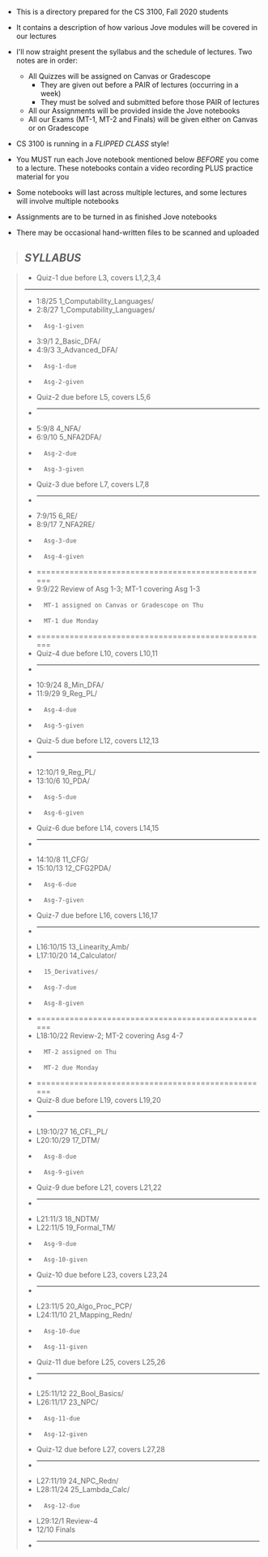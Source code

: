 
* This is a directory prepared for the CS 3100, Fall 2020 students

* It contains a description of how various Jove modules will be
  covered in our lectures

* I'll now straight present the syllabus and the schedule of
  lectures. Two notes are in order:
  - All Quizzes will be assigned on Canvas or Gradescope 
    - They are given out before a PAIR of lectures (occurring in a week)
    - They must be solved and submitted before those PAIR of lectures
  - All our Assignments will be provided inside the Jove notebooks
  - All our Exams (MT-1, MT-2 and Finals) will be given either on Canvas
    or on Gradescope

* CS 3100 is running in a *FLIPPED CLASS* style!

* You MUST run each Jove notebook mentioned below *BEFORE* you come
  to a lecture. These notebooks contain a video recording PLUS practice
  material for you
  
* Some notebooks will last across multiple lectures, and some lectures
  will involve multiple notebooks

* Assignments are to be turned in as finished Jove notebooks

* There may be occasional hand-written files to be scanned and uploaded


> **_SYLLABUS_**
> ------------------------------------------------------- 

> * Quiz-1 due before L3, covers L1,2,3,4
> -------------------------------------------------------  
> *  1:8/25	  1_Computability_Languages/
> *  2:8/27	  1_Computability_Languages/
> *  	  Asg-1-given
> *  3:9/1	  2_Basic_DFA/
> *  4:9/3	  3_Advanced_DFA/
> *  	  Asg-1-due
> *  	  Asg-2-given
> *  Quiz-2 due before L5, covers L5,6
> *  --------------------------------------------
> *  5:9/8	  4_NFA/
> *  6:9/10	  5_NFA2DFA/
> *  	  Asg-2-due
> *  	  Asg-3-given
> *  Quiz-3 due before L7, covers L7,8
> *  --------------------------------------------
> *  7:9/15	  6_RE/
> *  8:9/17	  7_NFA2RE/
> *  	  Asg-3-due
> *  	  Asg-4-given
> *  ==================================================
> *  9:9/22	  Review of Asg 1-3; MT-1 covering Asg 1-3
> *  	  MT-1 assigned on Canvas or Gradescope on Thu
> *  	  MT-1 due Monday
> *  ==================================================
> *  Quiz-4 due before L10, covers L10,11
> *  --------------------------------------------
> *  10:9/24	  8_Min_DFA/
> *  11:9/29	  9_Reg_PL/
> *  	  Asg-4-due
> *  	  Asg-5-given
> *  Quiz-5 due before L12, covers L12,13
> *  --------------------------------------------
> *  12:10/1	  9_Reg_PL/
> *  13:10/6	  10_PDA/
> *  	  Asg-5-due
> *  	  Asg-6-given
> *  Quiz-6 due before L14, covers L14,15
> *  --------------------------------------------
> *  14:10/8	  11_CFG/
> *  15:10/13  12_CFG2PDA/
> *  	  Asg-6-due
> *  	  Asg-7-given
> *  Quiz-7 due before L16, covers L16,17
> *  --------------------------------------------
> *  L16:10/15 13_Linearity_Amb/	
> *  L17:10/20 14_Calculator/
> *  	  15_Derivatives/
> *  	  Asg-7-due
> *  	  Asg-8-given
> *  ==================================================
> *  L18:10/22 Review-2;  MT-2 covering Asg 4-7
> *  	  MT-2 assigned on Thu
> *  	  MT-2 due Monday
> *  ==================================================
> *  Quiz-8 due before L19, covers L19,20
> *  --------------------------------------------
> *  L19:10/27 16_CFL_PL/		
> *  L20:10/29 17_DTM/
> *  	  Asg-8-due
> *  	  Asg-9-given
> *  Quiz-9 due before L21, covers L21,22
> *  --------------------------------------------
> *  L21:11/3  18_NDTM/
> *  L22:11/5  19_Formal_TM/
> *  	  Asg-9-due
> *  	  Asg-10-given
> *  Quiz-10 due before L23, covers L23,24
> *  --------------------------------------------
> *  L23:11/5  20_Algo_Proc_PCP/
> *  L24:11/10 21_Mapping_Redn/
> *  	  Asg-10-due
> *  	  Asg-11-given
> *  Quiz-11	due before L25, covers L25,26
> *  --------------------------------------------
> *  L25:11/12 22_Bool_Basics/
> *  L26:11/17 23_NPC/
> *  	  Asg-11-due
> *  	  Asg-12-given
> *  Quiz-12 due before L27, covers L27,28
> *  --------------------------------------------
> *  L27:11/19 24_NPC_Redn/
> *  L28:11/24 25_Lambda_Calc/
> *  	  Asg-12-due
> *  L29:12/1  Review-4
> *  12/10	  Finals
> * -------------------------------------------------------

